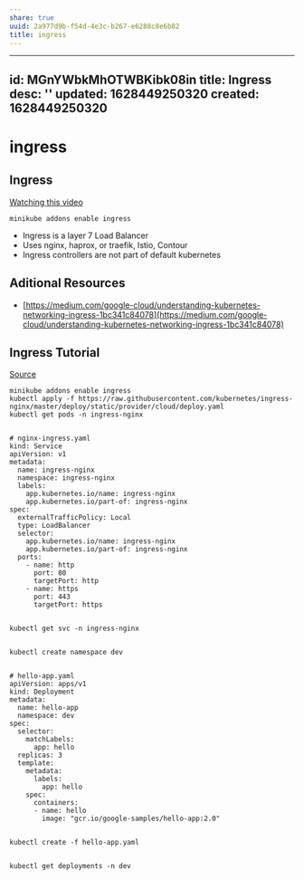 ```yaml
---
share: true
uuid: 2a977d9b-f54d-4e3c-b267-e6288c8e6b82
title: ingress
---
```

---
id: MGnYWbkMhOTWBKibk08in
title: Ingress
desc: ''
updated: 1628449250320
created: 1628449250320
---
# ingress
Ingress
-------

[Watching this video](https://www.youtube.com/watch?v=GhZi4DxaxxE)

    minikube addons enable ingress
    

*   Ingress is a layer 7 Load Balancer
*   Uses nginx, haprox, or traefik, Istio, Contour
*   Ingress controllers are not part of default kubernetes

Aditional Resources
-------------------

*   [https://medium.com/google-cloud/understanding-kubernetes-networking-ingress-1bc341c84078](https://medium.com/google-cloud/understanding-kubernetes-networking-ingress-1bc341c84078)

Ingress Tutorial
----------------

[Source](https://devopscube.com/setup-ingress-kubernetes-nginx-controller/)

    minikube addons enable ingress
    kubectl apply -f https://raw.githubusercontent.com/kubernetes/ingress-nginx/master/deploy/static/provider/cloud/deploy.yaml
    kubectl get pods -n ingress-nginx
    

    # nginx-ingress.yaml
    kind: Service
    apiVersion: v1
    metadata:
      name: ingress-nginx
      namespace: ingress-nginx
      labels:
        app.kubernetes.io/name: ingress-nginx
        app.kubernetes.io/part-of: ingress-nginx
    spec:
      externalTrafficPolicy: Local
      type: LoadBalancer
      selector:
        app.kubernetes.io/name: ingress-nginx
        app.kubernetes.io/part-of: ingress-nginx
      ports:
        - name: http
          port: 80
          targetPort: http
        - name: https
          port: 443
          targetPort: https
    

    kubectl get svc -n ingress-nginx
    

    kubectl create namespace dev
    

    # hello-app.yaml
    apiVersion: apps/v1
    kind: Deployment
    metadata:
      name: hello-app
      namespace: dev
    spec:
      selector:
        matchLabels:
          app: hello
      replicas: 3
      template:
        metadata:
          labels:
            app: hello
        spec:
          containers:
          - name: hello
            image: "gcr.io/google-samples/hello-app:2.0"
    

    kubectl create -f hello-app.yaml
    

    kubectl get deployments -n dev